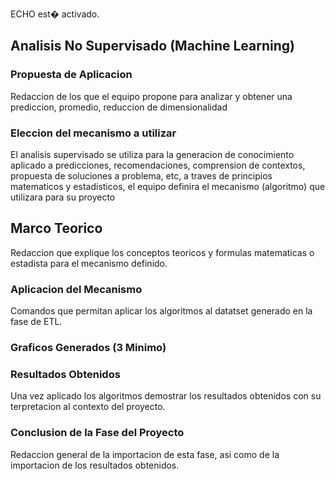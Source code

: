 ECHO est� activado.

## Analisis No Supervisado (Machine Learning)

### Propuesta de Aplicacion

Redaccion de los que el equipo propone para analizar y obtener una prediccion, promedio, reduccion de dimensionalidad

### Eleccion del mecanismo a utilizar

El analisis supervisado se utiliza para la generacion de conocimiento aplicado a predicciones, recomendaciones, comprension de contextos, propuesta de soluciones a problema, etc, a traves de principios matematicos y estadisticos, el equipo definira el mecanismo (algoritmo) que utilizara para su proyecto

## Marco Teorico

Redaccion que explique los conceptos teoricos y formulas matematicas o estadista para el mecanismo definido.

### Aplicacion del Mecanismo

Comandos que permitan aplicar los algoritmos al datatset generado en la fase de ETL.

### Graficos Generados (3 Minimo)

### Resultados Obtenidos

Una vez aplicado los algoritmos demostrar los resultados obtenidos con su terpretacion al contexto del proyecto.

### Conclusion de la Fase del Proyecto 

Redaccion general de la importacion de esta fase, asi como de la importacion de los resultados obtenidos.
